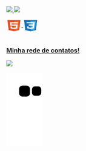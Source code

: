 <div>
  <a href="https://github.com/Breno801">
  <img height="180em" src="https://github-readme-stats.vercel.app/api?username=Breno801&show_icons=true&theme=highcontrast&include_all_commits=true&count_private=true"/>
  <img height="180em" src="https://github-readme-stats.vercel.app/api/top-langs/?username=Breno801&layout=compact&langs_count=6&theme=highcontrast"/>
</div>
<div style="display: inline_block"><br>

  <img align="center" alt="HTML" height="30" width="40" src="https://raw.githubusercontent.com/devicons/devicon/master/icons/html5/html5-original.svg">
  <img align="center" alt="CSS" height="30" width="40" src="https://raw.githubusercontent.com/devicons/devicon/master/icons/css3/css3-original.svg">
</div>
 
 <br>
 
  ### Minha rede de contatos!
 
<div> 
  

  <a href="https://www.linkedin.com/in/breno-augusto-00bb63239/" target="_blank"><img src="https://img.shields.io/badge/-LinkedIn-%230077B5?style=for-the-badge&logo=linkedin&logoColor=white" target="_blank"></a> 
 
  ![Snake animation](https://github.com/Breno801/Breno801/blob/output/github-contribution-grid-snake.svg)

</div>
